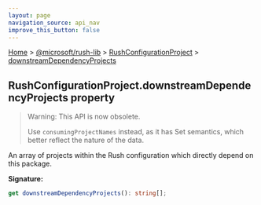 ```yaml
---
layout: page
navigation_source: api_nav
improve_this_button: false
---
```



[Home](./index.md) &gt; [@microsoft/rush-lib](./rush-lib.md) &gt; [RushConfigurationProject](./rush-lib.rushconfigurationproject.md) &gt; [downstreamDependencyProjects](./rush-lib.rushconfigurationproject.downstreamdependencyprojects.md)

## RushConfigurationProject.downstreamDependencyProjects property

> Warning: This API is now obsolete.
>
> Use `consumingProjectNames` instead, as it has Set semantics, which better reflect the nature of the data.
>

An array of projects within the Rush configuration which directly depend on this package.

<b>Signature:</b>

```typescript
get downstreamDependencyProjects(): string[];
```
